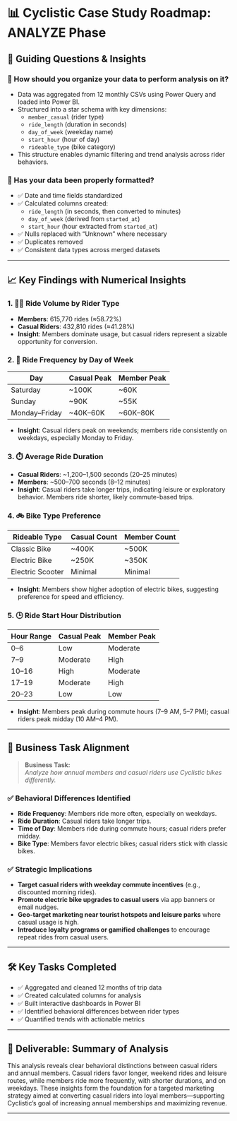 # 📊 Cyclistic Case Study Roadmap: ANALYZE Phase

## 🧠 Guiding Questions & Insights

### 🔹 How should you organize your data to perform analysis on it?

- Data was aggregated from 12 monthly CSVs using Power Query and loaded into Power BI.
- Structured into a star schema with key dimensions:
  - `member_casual` (rider type)
  - `ride_length` (duration in seconds)
  - `day_of_week` (weekday name)
  - `start_hour` (hour of day)
  - `rideable_type` (bike category)
- This structure enables dynamic filtering and trend analysis across rider behaviors.

### 🔹 Has your data been properly formatted?

- ✅ Date and time fields standardized
- ✅ Calculated columns created:
  - `ride_length` (in seconds, then converted to minutes)
  - `day_of_week` (derived from `started_at`)
  - `start_hour` (hour extracted from `started_at`)
- ✅ Nulls replaced with “Unknown” where necessary
- ✅ Duplicates removed
- ✅ Consistent data types across merged datasets

---

## 📈 Key Findings with Numerical Insights

### 1. 🚴‍♂️ **Ride Volume by Rider Type**

- **Members**: 615,770 rides (≈58.72%)
- **Casual Riders**: 432,810 rides (≈41.28%)
- **Insight**: Members dominate usage, but casual riders represent a sizable opportunity for conversion.

### 2. 📅 **Ride Frequency by Day of Week**

| Day        | Casual Peak | Member Peak |
|------------|-------------|-------------|
| Saturday   | ~100K       | ~60K        |
| Sunday     | ~90K        | ~55K        |
| Monday–Friday | ~40K–60K | ~60K–80K    |

- **Insight**: Casual riders peak on weekends; members ride consistently on weekdays, especially Monday to Friday.

### 3. ⏱️ **Average Ride Duration**

- **Casual Riders**: ~1,200–1,500 seconds (20–25 minutes)
- **Members**: ~500–700 seconds (8–12 minutes)
- **Insight**: Casual riders take longer trips, indicating leisure or exploratory behavior. Members ride shorter, likely commute-based trips.

### 4. 🚲 **Bike Type Preference**

| Rideable Type     | Casual Count | Member Count |
|-------------------|--------------|--------------|
| Classic Bike      | ~400K        | ~500K        |
| Electric Bike     | ~250K        | ~350K        |
| Electric Scooter  | Minimal      | Minimal      |

- **Insight**: Members show higher adoption of electric bikes, suggesting preference for speed and efficiency.

### 5. 🕒 **Ride Start Hour Distribution**

| Hour Range | Casual Peak | Member Peak |
|------------|-------------|-------------|
| 0–6        | Low         | Moderate    |
| 7–9        | Moderate    | High        |
| 10–16      | High        | Moderate    |
| 17–19      | Moderate    | High        |
| 20–23      | Low         | Low         |

- **Insight**: Members peak during commute hours (7–9 AM, 5–7 PM); casual riders peak midday (10 AM–4 PM).

---

## 🎯 Business Task Alignment

> **Business Task:**  
> _Analyze how annual members and casual riders use Cyclistic bikes differently._

### ✅ Behavioral Differences Identified

- **Ride Frequency**: Members ride more often, especially on weekdays.
- **Ride Duration**: Casual riders take longer trips.
- **Time of Day**: Members ride during commute hours; casual riders prefer midday.
- **Bike Type**: Members favor electric bikes; casual riders stick with classic bikes.

### ✅ Strategic Implications

- **Target casual riders with weekday commute incentives** (e.g., discounted morning rides).
- **Promote electric bike upgrades to casual users** via app banners or email nudges.
- **Geo-target marketing near tourist hotspots and leisure parks** where casual usage is high.
- **Introduce loyalty programs or gamified challenges** to encourage repeat rides from casual users.

---

## 🛠️ Key Tasks Completed

- ✅ Aggregated and cleaned 12 months of trip data
- ✅ Created calculated columns for analysis
- ✅ Built interactive dashboards in Power BI
- ✅ Identified behavioral differences between rider types
- ✅ Quantified trends with actionable metrics

---

## 📌 Deliverable: Summary of Analysis

This analysis reveals clear behavioral distinctions between casual riders and annual members. Casual riders favor longer, weekend rides and leisure routes, while members ride more frequently, with shorter durations, and on weekdays. These insights form the foundation for a targeted marketing strategy aimed at converting casual riders into loyal members—supporting Cyclistic’s goal of increasing annual memberships and maximizing revenue.

---
